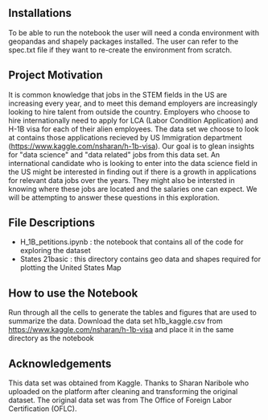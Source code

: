 ## Installations
To be able to run the notebook the user will need a conda environment with geopandas and shapely packages installed. The user can refer to the spec.txt file if they want to re-create the environment from scratch.

## Project Motivation
It is common knowledge that jobs in the STEM fields in the US are increasing every year, and to meet this demand employers are increasingly looking to hire talent from outside the country. Employers who choose to hire internationally need to apply for LCA (Labor Condition Application) and H-1B visa for each of their alien employees. The data set we choose to look at contains those applications recieved by US Immigration department (https://www.kaggle.com/nsharan/h-1b-visa). Our goal is to glean insights for "data science" and "data related" jobs from this data set. An international candidate who is looking to enter into the data science field in the US might be interested in finding out if there is a growth in applications for relevant data jobs over the years. They might also be intersted in knowing where these jobs are located and the salaries one can expect. We will be attempting to answer these questions in this exploration.

## File Descriptions
- H_1B_petitions.ipynb : the notebook that contains all of the code for exploring the dataset
- States 21basic : this directory contains geo data and shapes required for plotting the United States Map

## How to use the Notebook
Run through all the cells to generate the tables and figures that are used to summarize the data. Download the data set h1b_kaggle.csv from https://www.kaggle.com/nsharan/h-1b-visa and place it in the same directory as the notebook

## Acknowledgements
This data set was obtained from Kaggle. Thanks to Sharan Naribole who uploaded on the platform after cleaning and transforming the original dataset. The original data set was from The Office of Foreign Labor Certification (OFLC).

